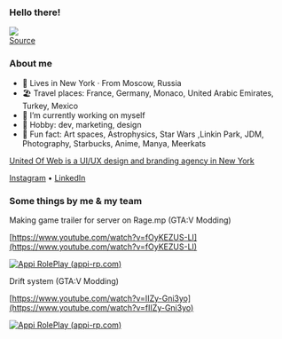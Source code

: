 ### Hello there!

![](https://i.imgur.com/LvWe8N2.gif)  
[Source](https://gfycat.com/ru/unsteadyjitteryhypsilophodon-pikachu)

### About me

- 🗽 Lives in New York · From Moscow, Russia
- 🏖 Travel places: France, Germany, Monaco, United Arabic Emirates, Turkey, Mexico
- 🔭 I’m currently working on myself
- 🎉 Hobby: dev, marketing, design
- 💖 Fun fact: Art spaces, Astrophysics, Star Wars ,Linkin Park, JDM, Photography, Starbucks, Anime, Manya, Meerkats

[United Of Web is a UI/UX design and branding
agency in New York](https://unitedofweb.com/)

[Instagram](https://www.instagram.com/appi.chudilko/) • [LinkedIn](https://www.linkedin.com/in/byappi/)

### Some things by me & my team

Making game trailer for server on Rage.mp (GTA:V Modding)

[https://www.youtube.com/watch?v=fOyKEZUS-LI](https://www.youtube.com/watch?v=fOyKEZUS-LI)

[![Appi RolePlay (appi-rp.com)](https://img.youtube.com/vi/fOyKEZUS-LI/0.jpg)](http://www.youtube.com/watch?v=fOyKEZUS-LI)

Drift system (GTA:V Modding)

[https://www.youtube.com/watch?v=IIZy-Gni3yo](https://www.youtube.com/watch?v=fIIZy-Gni3yo)

[![Appi RolePlay (appi-rp.com)](https://img.youtube.com/vi/IIZy-Gni3yo/0.jpg)](http://www.youtube.com/watch?v=IIZy-Gni3yo)

